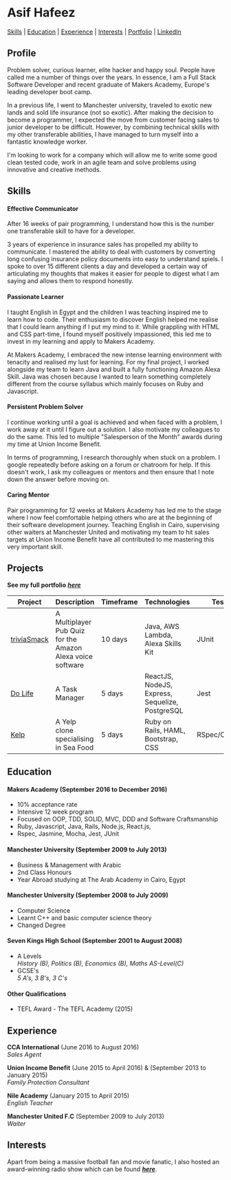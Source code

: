 # Asif Hafeez
[Skills](#skills) | [Education](#education) | [Experience](#experience) | [Interests](#interests) | [Portfolio](https://asifhafeez.github.io/) | [LinkedIn](https://uk.linkedin.com/in/asif-hafeez-361612135)
## Profile
Problem solver, curious learner, elite hacker and happy soul. People have called me a number of things over the years. In essence, I am a Full Stack Software Developer and recent graduate of Makers Academy, Europe's leading developer boot camp. 

In a previous life, I went to Manchester university, traveled to exotic new lands and sold life insurance (not so exotic). After making the decision to become a programmer, I expected the move from customer facing sales to junior developer to be difficult. However, by combining technical skills with my other transferable abilities, I have managed to turn myself into a fantastic knowledge worker.

I'm looking to work for a company which will allow me to write some good clean tested code, work in an agile team and solve problems using innovative and creative methods.

## Skills

#### Effective Communicator

After 16 weeks of pair programming, I understand how this is the number one transferable skill to have for a developer. 

3 years of experience in insurance sales has propelled my ability to communicate. I mastered the ability to deal with customers by converting long confusing insurance policy documents into easy to understand spiels. I spoke to over 15 different clients a day and developed a certain way of articulating my thoughts that makes it easier for people to digest what I am saying and allows them to respond honestly. 

#### Passionate Learner

I taught English in Egypt and the children I was teaching inspired me to learn how to code. Their enthusiasm to discover English helped me realise that I could learn anything if I put my mind to it. While grappling with HTML and CSS part-time, I found myself positively impassioned, this led me to invest in my learning and apply to Makers Academy. 

At Makers Academy, I embraced the new intense learning environment with tenacity and realised my lust for learning. For my final project, I worked alongside my team to learn Java and built a fully functioning Amazon Alexa Skill. Java was chosen because I wanted to learn something completely different from the course syllabus which mainly focuses on Ruby and Javascript.

#### Persistent Problem Solver

I continue working until a goal is achieved and when faced with a problem, I work away at it until I figure out a solution. I also motivate my colleagues to do the same. This led to multiple "Salesperson of the Month" awards during my time at Union Income Benefit. 

In terms of programming, I research thoroughly when stuck on a problem. I google repeatedly before asking on a forum or chatroom for help. If this doesn't work, I ask my colleagues or mentors and then ensure that I note down the answer before moving on. 

#### Caring Mentor

Pair programming for 12 weeks at Makers Academy has led me to the stage where I now feel comfortable helping others who are at the beginning of their software development journey. Teaching English in Cairo, supervising other waiters at Manchester United and motivating my team to hit sales targets at Union Income Benefit have all contributed to me mastering this very important skill.


## Projects
**See my full portfolio** ***[here](https://asifhafeez.github.io)***
 
|Project|Description|Timeframe|Technologies|Testing|
|---|---|---|---|---|
|[triviaSmack](https://github.com/asifhafeez/triviaSMACK)|A Multiplayer Pub Quiz for the Amazon Alexa voice software|10 days| Java, AWS Lambda, Alexa Skills Kit |  JUnit |
|[Do Life](https://github.com/asifhafeez/task-manager)|A Task Manager |5 days| ReactJS, NodeJS, Express, Sequelize, PostgreSQL|Jest|
|[Kelp](https://github.com/asifhafeez/kelp)|A Yelp clone specialising in Sea Food|5 days   | Ruby on Rails, HAML, Bootstrap, CSS   |RSpec/Capybara   |

## Education

#### Makers Academy (September 2016 to December 2016)

- 10% acceptance rate
- Intensive 12 week program
- Focused on OOP, TDD, SOLID, MVC, DDD and Software Craftsmanship
- Ruby, Javascript, Java, Rails, Node.js, React.js,
- Rspec, Jasmine, Mocha, Jest, JUnit 

#### Manchester University (September 2009 to July 2013)

- Business & Management with Arabic  
- 2nd Class Honours  
- Year Abroad studying at The Arab Academy in Cairo, Egypt

#### Manchester University (September 2008 to July 2009)

- Computer Science  
- Learnt C++ and basic computer science theory 
- Changed Degree

#### Seven Kings High School (September 2001 to August 2008)

- A Levels  
*History (B), Politics (B), Economics (B), Maths AS-Level(C)*
- GCSE's  
*5 A's, 3 B's, 3 C's*

#### Other Qualifications

- TEFL Award - The TEFL Academy (2015)

## Experience

**CCA International** (June 2016 to August 2016)  
*Sales Agent*

**Union Income Benefit** (June 2015 to April 2016) & (September 2013 to January 2015)  
*Family Protection Consultant*  

**Nile Academy** (January 2015 to April 2015)  
*English Teacher* 


**Manchester United F.C** (September 2009 to July 2013)  
*Waiter*

## Interests

Apart from being a massive football fan and movie fanatic, I also hosted an award-winning radio show which can be found ***[here](https://www.mixcloud.com/thedelorean/)***.
